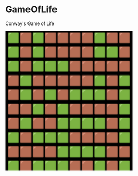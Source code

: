 # GameOfLife

Conway's Game of Life

<img src="misc/screenshot.png" alt="game_of_life" width="400"/>
